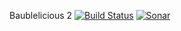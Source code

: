 Baublelicious 2 [![Build Status](https://travis-ci.org/dennisblokland/Baublelicious2.svg?branch=master)](https://travis-ci.org/dennisblokland/Baublelicious2) [![Sonar](https://sonarcloud.io/api/project_badges/measure?project=dennisblokland_Baublelicious2&metric=alert_status)](https://sonarcloud.io/dashboard?id=dennisblokland_Baublelicious2)
